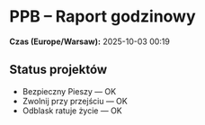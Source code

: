 # PPB – Raport godzinowy
**Czas (Europe/Warsaw):** 2025-10-03 00:19

## Status projektów
- Bezpieczny Pieszy — OK
- Zwolnij przy przejściu — OK
- Odblask ratuje życie — OK

